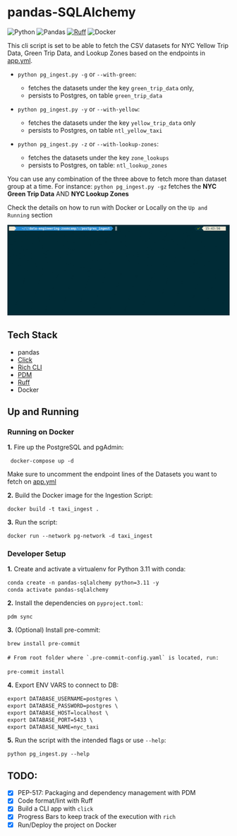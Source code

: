 # pandas-SQLAlchemy

![Python](https://img.shields.io/badge/Python-3.10_|_3.11-FFD43B.svg?style=flat&logo=python&logoColor=white&labelColor=306998)
![Pandas](https://img.shields.io/badge/pandas-150458?style=flat&logo=pandas&logoColor=E70488&labelColor=150458)
[![Ruff](https://img.shields.io/endpoint?url=https://raw.githubusercontent.com/astral-sh/ruff/main/assets/badge/v2.json)](https://github.com/astral-sh/ruff)
![Docker](https://img.shields.io/badge/Docker-329DEE?style=flat&logo=docker&logoColor=white&labelColor=329DEE)

This cli script is set to be able to fetch the CSV datasets for NYC Yellow Trip Data, Green Trip Data, and Lookup Zones
based on the endpoints in [app.yml](https://github.com/iobruno/data-engineering-zoomcamp/blob/master/week1/pandas_sqlalchemy/app.yml).

- `python pg_ingest.py -g` or `--with-green`:
  - fetches the datasets under the key `green_trip_data` only,
  - persists to Postgres, on table `green_trip_data`

- `python pg_ingest.py -y` or `--with-yellow`:
  - fetches the datasets under the key `yellow_trip_data` only
  - persists to Postgres, on table `ntl_yellow_taxi`

- `python pg_ingest.py -z` or `--with-lookup-zones`:
  - fetches the datasets under the key `zone_lookups`
  - persists to Postgres, on table: `ntl_lookup_zones`

You can use any combination of the three above to fetch more than dataset group at a time.
For instance: `python pg_ingest.py -gz` fetches the **NYC Green Trip Data** AND **NYC Lookup Zones**

Check the details on how to run with Docker or Locally on the `Up and Running` section

![data-eng-zoomcamp-postgres-ingest](https://github.com/iobruno/data-engineering-zoomcamp/blob/master/assets/week1_pg_ingest_cli.gif)


## Tech Stack
- pandas
- [Click](https://click.palletsprojects.com/en/latest/) 
- [Rich CLI](https://github.com/Textualize/rich)
- [PDM](https://pdm-project.org/latest/#installation)
- [Ruff](https://github.com/astral-sh/ruff)
- Docker


## Up and Running

### Running on Docker

**1.** Fire up the PostgreSQL and pgAdmin:
```shell
 docker-compose up -d
```

Make sure to uncomment the endpoint lines of the Datasets you want to
fetch on [app.yml](https://github.com/iobruno/data-engineering-zoomcamp/blob/master/week1/postgres_ingest/app.yml)

**2.** Build the Docker image for the Ingestion Script:
```shell
docker build -t taxi_ingest .
```

**3.** Run the script:
```shell
docker run --network pg-network -d taxi_ingest
```

### Developer Setup

**1.** Create and activate a virtualenv for Python 3.11 with conda:
```shell
conda create -n pandas-sqlalchemy python=3.11 -y
conda activate pandas-sqlalchemy
```

**2.** Install the dependencies on `pyproject.toml`:
```shell
pdm sync
```

**3.** (Optional) Install pre-commit:
```shell
brew install pre-commit

# From root folder where `.pre-commit-config.yaml` is located, run:

pre-commit install
```

**4.** Export ENV VARS to connect to DB:
```shell
export DATABASE_USERNAME=postgres \
export DATABASE_PASSWORD=postgres \
export DATABASE_HOST=localhost \
export DATABASE_PORT=5433 \
export DATABASE_NAME=nyc_taxi
```

**5.** Run the script with the intended flags or use `--help`:
```shell
python pg_ingest.py --help
```

## TODO:
- [x] PEP-517: Packaging and dependency management with PDM
- [x] Code format/lint with Ruff
- [x] Build a CLI app with `click`
- [x] Progress Bars to keep track of the execution with `rich`
- [x] Run/Deploy the project on Docker
